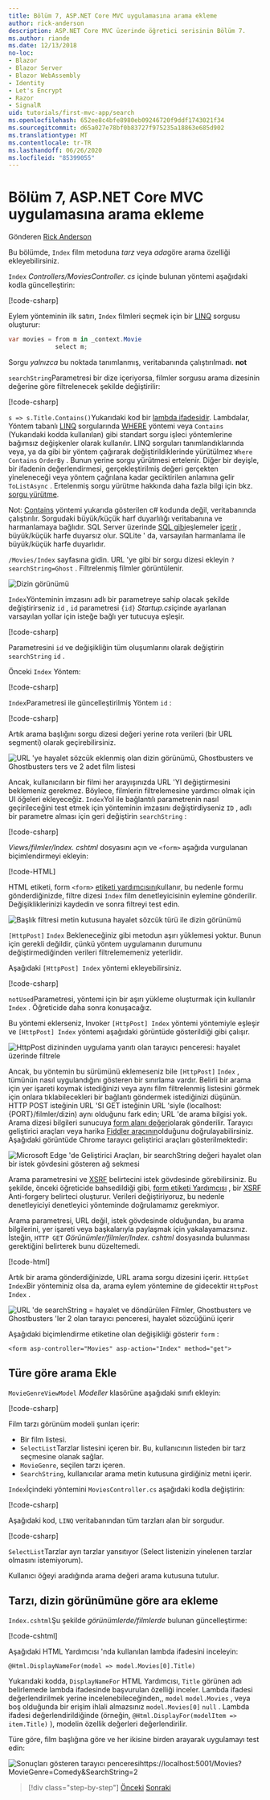```yaml
---
title: Bölüm 7, ASP.NET Core MVC uygulamasına arama ekleme
author: rick-anderson
description: ASP.NET Core MVC üzerinde öğretici serisinin Bölüm 7.
ms.author: riande
ms.date: 12/13/2018
no-loc:
- Blazor
- Blazor Server
- Blazor WebAssembly
- Identity
- Let's Encrypt
- Razor
- SignalR
uid: tutorials/first-mvc-app/search
ms.openlocfilehash: 652ee8c4bfe8980eb09246720f9ddf1743021f34
ms.sourcegitcommit: d65a027e78bf0b83727f975235a18863e685d902
ms.translationtype: MT
ms.contentlocale: tr-TR
ms.lasthandoff: 06/26/2020
ms.locfileid: "85399055"
---
```

# <a name="part-7-add-search-to-an-aspnet-core-mvc-app"></a>Bölüm 7, ASP.NET Core MVC uygulamasına arama ekleme

Gönderen [Rick Anderson](https://twitter.com/RickAndMSFT)

Bu bölümde, `Index` film metoduna *tarz* veya *ada*göre arama özelliği ekleyebilirsiniz.

`Index` *Controllers/MoviesController. cs* içinde bulunan yöntemi aşağıdaki kodla güncelleştirin:

[!code-csharp[](~/tutorials/first-mvc-app/start-mvc/sample/MvcMovie/Controllers/MoviesController.cs?name=snippet_1stSearch)]

Eylem yönteminin ilk satırı, `Index` filmleri seçmek için bir [LINQ](/dotnet/standard/using-linq) sorgusu oluşturur:

```csharp
var movies = from m in _context.Movie
             select m;
```

Sorgu *yalnızca* bu noktada tanımlanmış, veritabanında çalıştırılmadı. **not**

`searchString`Parametresi bir dize içeriyorsa, filmler sorgusu arama dizesinin değerine göre filtrelenecek şekilde değiştirilir:

[!code-csharp[](~/tutorials/first-mvc-app/start-mvc/sample/MvcMovie/Controllers/MoviesController.cs?name=snippet_SearchNull2)]

`s => s.Title.Contains()`Yukarıdaki kod bir [lambda ifadesidir](/dotnet/csharp/programming-guide/statements-expressions-operators/lambda-expressions). Lambdalar, Yöntem tabanlı [LINQ](/dotnet/standard/using-linq) sorgularında [WHERE](/dotnet/api/system.linq.enumerable.where) yöntemi veya `Contains` (Yukarıdaki kodda kullanılan) gibi standart sorgu işleci yöntemlerine bağımsız değişkenler olarak kullanılır. LINQ sorguları tanımlandıklarında veya, ya da gibi bir yöntem çağırarak değiştirildiklerinde yürütülmez `Where` `Contains` `OrderBy` . Bunun yerine sorgu yürütmesi ertelenir.  Diğer bir deyişle, bir ifadenin değerlendirmesi, gerçekleştirilmiş değeri gerçekten yineleneceği veya yöntem çağrılana kadar geciktirilen anlamına gelir `ToListAsync` . Ertelenmiş sorgu yürütme hakkında daha fazla bilgi için bkz. [sorgu yürütme](/dotnet/framework/data/adonet/ef/language-reference/query-execution).

Not: [Contains](/dotnet/api/system.data.objects.dataclasses.entitycollection-1.contains) yöntemi yukarıda gösterilen c# kodunda değil, veritabanında çalıştırılır. Sorgudaki büyük/küçük harf duyarlılığı veritabanına ve harmanlamaya bağlıdır. SQL Server üzerinde [SQL gibi](/sql/t-sql/language-elements/like-transact-sql)eşlemeler [içerir](/dotnet/api/system.data.objects.dataclasses.entitycollection-1.contains) , büyük/küçük harfe duyarsız olur. SQLite ' da, varsayılan harmanlama ile büyük/küçük harfe duyarlıdır.

`/Movies/Index` sayfasına gidin. URL 'ye gibi bir sorgu dizesi ekleyin `?searchString=Ghost` . Filtrelenmiş filmler görüntülenir.

![Dizin görünümü](~/tutorials/first-mvc-app/search/_static/ghost.png)

`Index`Yönteminin imzasını adlı bir parametreye sahip olacak şekilde değiştirirseniz `id` , `id` parametresi `{id}` *Startup.cs*içinde ayarlanan varsayılan yollar için isteğe bağlı yer tutucuya eşleşir.

[!code-csharp[](~/tutorials/first-mvc-app/start-mvc/sample/MvcMovie/Startup.cs?highlight=5&name=snippet_1)]

Parametresini `id` ve değişikliğin tüm oluşumlarını olarak değiştirin `searchString` `id` .

Önceki `Index` Yöntem:

[!code-csharp[](~/tutorials/first-mvc-app/start-mvc/sample/MvcMovie/Controllers/MoviesController.cs?highlight=1,6,8&name=snippet_1stSearch)]

`Index`Parametresi ile güncelleştirilmiş Yöntem `id` :

[!code-csharp[](~/tutorials/first-mvc-app/start-mvc/sample/MvcMovie/Controllers/MoviesController.cs?highlight=1,6,8&name=snippet_SearchID)]

Artık arama başlığını sorgu dizesi değeri yerine rota verileri (bir URL segmenti) olarak geçirebilirsiniz.

![URL 'ye hayalet sözcük eklenmiş olan dizin görünümü, Ghostbusters ve Ghostbusters ters ve 2 adet film listesi](~/tutorials/first-mvc-app/search/_static/g2.png)

Ancak, kullanıcıların bir filmi her arayışınızda URL 'YI değiştirmesini beklemeniz gerekmez. Böylece, filmlerin filtrelemesine yardımcı olmak için UI öğeleri ekleyeceğiz. `Index`Yol ile bağlantılı parametrenin nasıl geçirileceğini test etmek için yönteminin imzasını değiştirdiyseniz `ID` , adlı bir parametre alması için geri değiştirin `searchString` :

[!code-csharp[](~/tutorials/first-mvc-app/start-mvc/sample/MvcMovie/Controllers/MoviesController.cs?highlight=1,6,8&name=snippet_1stSearch)]

*Views/filmler/Index. cshtml* dosyasını açın ve `<form>` aşağıda vurgulanan biçimlendirmeyi ekleyin:

[!code-HTML[](~/tutorials/first-mvc-app/start-mvc/sample/MvcMovie/Views/Movies/IndexForm1.cshtml?highlight=10-16&range=4-21)]

HTML etiketi, form `<form>` [etiketi yardımcısını](xref:mvc/views/working-with-forms)kullanır, bu nedenle formu gönderdiğinizde, filtre dizesi `Index` film denetleyicisinin eylemine gönderilir. Değişikliklerinizi kaydedin ve sonra filtreyi test edin.

![Başlık filtresi metin kutusuna hayalet sözcük türü ile dizin görünümü](~/tutorials/first-mvc-app/search/_static/filter.png)

`[HttpPost]` `Index` Bekleneceğiniz gibi metodun aşırı yüklemesi yoktur. Bunun için gerekli değildir, çünkü yöntem uygulamanın durumunu değiştirmediğinden verileri filtrelememeniz yeterlidir.

Aşağıdaki `[HttpPost] Index` yöntemi ekleyebilirsiniz.

[!code-csharp[](~/tutorials/first-mvc-app/start-mvc/sample/MvcMovie/Controllers/MoviesController.cs?highlight=1&name=snippet_SearchPost)]

`notUsed`Parametresi, yöntemi için bir aşırı yükleme oluşturmak için kullanılır `Index` . Öğreticide daha sonra konuşacağız.

Bu yöntemi eklerseniz, Invoker `[HttpPost] Index` yöntemi yöntemiyle eşleşir ve `[HttpPost] Index` yöntemi aşağıdaki görüntüde gösterildiği gibi çalışır.

![HttpPost dizininden uygulama yanıtı olan tarayıcı penceresi: hayalet üzerinde filtrele](~/tutorials/first-mvc-app/search/_static/fo.png)

Ancak, bu yöntemin bu sürümünü eklemeseniz bile `[HttpPost]` `Index` , tümünün nasıl uygulandığını gösteren bir sınırlama vardır. Belirli bir arama için yer işareti koymak istediğinizi veya aynı film filtrelenmiş listesini görmek için onlara tıklabilecekleri bir bağlantı göndermek istediğinizi düşünün. HTTP POST isteğinin URL 'SI GET isteğinin URL 'siyle (localhost: {PORT}/filmler/dizin) aynı olduğunu fark edin; URL 'de arama bilgisi yok. Arama dizesi bilgileri sunucuya [form alanı değeri](https://developer.mozilla.org/docs/Learn/HTML/Forms/Sending_and_retrieving_form_data)olarak gönderilir. Tarayıcı geliştirici araçları veya harika [Fiddler aracının](https://www.telerik.com/fiddler)olduğunu doğrulayabilirsiniz. Aşağıdaki görüntüde Chrome tarayıcı geliştirici araçları gösterilmektedir:

![Microsoft Edge 'de Geliştirici Araçları, bir searchString değeri hayalet olan bir istek gövdesini gösteren ağ sekmesi](~/tutorials/first-mvc-app/search/_static/f12_rb.png)

Arama parametresini ve [XSRF](xref:security/anti-request-forgery) belirtecini istek gövdesinde görebilirsiniz. Bu şekilde, önceki öğreticide bahsedildiği gibi, [form etiketi Yardımcısı](xref:mvc/views/working-with-forms) , bir [XSRF](xref:security/anti-request-forgery) Anti-forgery belirteci oluşturur. Verileri değiştiriyoruz, bu nedenle denetleyiciyi denetleyici yönteminde doğrulamamız gerekmiyor.

Arama parametresi, URL değil, istek gövdesinde olduğundan, bu arama bilgilerini, yer işareti veya başkalarıyla paylaşmak için yakalayamazsınız. İsteğin, `HTTP GET` *Görünümler/filmler/Index. cshtml* dosyasında bulunması gerektiğini belirterek bunu düzeltemedi.

[!code-html[](~/tutorials/first-mvc-app/start-mvc/sample/MvcMovie22/Views/Movies/IndexGet.cshtml?highlight=12&range=1-23)]

Artık bir arama gönderdiğinizde, URL arama sorgu dizesini içerir. `HttpGet Index`Bir yönteminiz olsa da, arama eylem yöntemine de gidecektir `HttpPost Index` .

![URL 'de searchString = hayalet ve döndürülen Filmler, Ghostbusters ve Ghostbusters 'ler 2 olan tarayıcı penceresi, hayalet sözcüğünü içerir](~/tutorials/first-mvc-app/search/_static/search_get.png)

Aşağıdaki biçimlendirme etiketine olan değişikliği gösterir `form` :

```cshtml
<form asp-controller="Movies" asp-action="Index" method="get">
```

## <a name="add-search-by-genre"></a>Türe göre arama Ekle

`MovieGenreViewModel` *Modeller* klasörüne aşağıdaki sınıfı ekleyin:

[!code-csharp[](~/tutorials/first-mvc-app/start-mvc/sample/MvcMovie/Models/MovieGenreViewModel.cs)]

Film tarzı görünüm modeli şunları içerir:

* Bir film listesi.
* `SelectList`Tarzlar listesini içeren bir. Bu, kullanıcının listeden bir tarz seçmesine olanak sağlar.
* `MovieGenre`, seçilen tarzı içeren.
* `SearchString`, kullanıcılar arama metin kutusuna girdiğiniz metni içerir.

`Index`İçindeki yöntemini `MoviesController.cs` aşağıdaki kodla değiştirin:

[!code-csharp[](~/tutorials/first-mvc-app/start-mvc/sample/MvcMovie22/Controllers/MoviesController.cs?name=snippet_SearchGenre)]

Aşağıdaki kod, `LINQ` veritabanından tüm tarzları alan bir sorgudur.

[!code-csharp[](~/tutorials/first-mvc-app/start-mvc/sample/MvcMovie22/Controllers/MoviesController.cs?name=snippet_LINQ)]

`SelectList`Tarzlar ayrı tarzlar yansıtıyor (Select listenizin yinelenen tarzlar olmasını istemiyorum).

Kullanıcı öğeyi aradığında arama değeri arama kutusuna tutulur.

## <a name="add-search-by-genre-to-the-index-view"></a>Tarzı, dizin görünümüne göre ara ekleme

`Index.cshtml`Şu şekilde *görünümlerde/filmlerde* bulunan güncelleştirme:

[!code-cshtml[](~/tutorials/first-mvc-app/start-mvc/sample/MvcMovie22/Views/Movies/IndexFormGenreNoRating.cshtml?highlight=1,15,16,17,19,28,31,34,37,43)]

Aşağıdaki HTML Yardımcısı 'nda kullanılan lambda ifadesini inceleyin:

`@Html.DisplayNameFor(model => model.Movies[0].Title)`

Yukarıdaki kodda, `DisplayNameFor` HTML Yardımcısı, `Title` görünen adı belirlemede lambda ifadesinde başvurulan özelliği inceler. Lambda ifadesi değerlendirilmek yerine incelenebileceğinden,, `model` `model.Movies` , veya boş olduğunda bir erişim ihlali almazsınız `model.Movies[0]` `null` . Lambda ifadesi değerlendirildiğinde (örneğin, `@Html.DisplayFor(modelItem => item.Title)` ), modelin özellik değerleri değerlendirilir.

Türe göre, film başlığına göre ve her ikisine birden arayarak uygulamayı test edin:

![Sonuçları gösteren tarayıcı penceresihttps://localhost:5001/Movies?MovieGenre=Comedy&SearchString=2](~/tutorials/first-mvc-app/search/_static/s2.png)

> [!div class="step-by-step"]
> [Önceki](controller-methods-views.md) 
>  [Sonraki](new-field.md)
